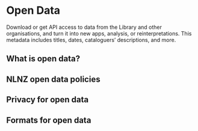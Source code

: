 # Open Data

Download or get API access to data from the Library and other organisations, and turn it into new apps, analysis, or reinterpretations. This metadata includes titles, dates, cataloguers’ descriptions, and more.

## What is open data?

## NLNZ open data policies

## Privacy for open data

## Formats for open data
